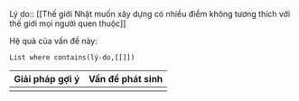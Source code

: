 Lý do:: [[Thế giới Nhật muốn xây dựng có nhiều điểm không tương thích với thế giới mọi người quen thuộc]]

Hệ quả của vấn đề này:
```dataview
List where contains(lý-do,[[]])
```

| Giải pháp gợi ý | Vấn đề phát sinh |
| --------------- | ---------------- |
|                 |                  |
